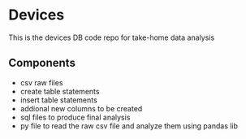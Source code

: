 # Devices
This is the devices DB code repo for take-home data analysis 

## Components 
* csv raw files
* create table statements
* insert table statements
* addional new columns to be created
* sql files to produce final analysis
* py file to read the raw csv file and analyze them using pandas lib


